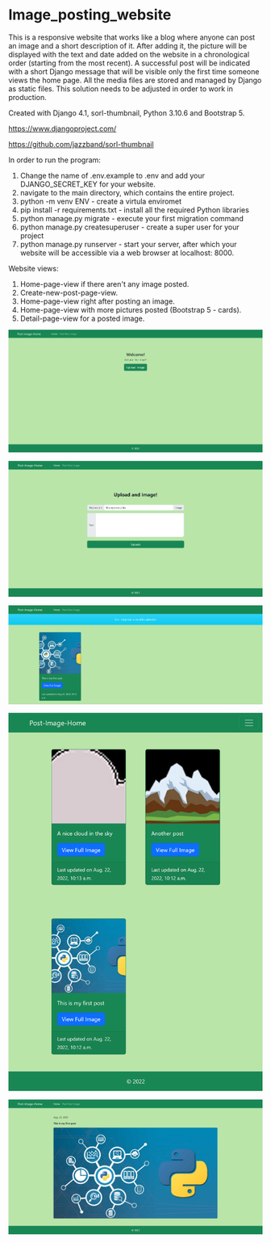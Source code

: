 # Image_posting_website

This is a responsive website that works like a blog where anyone can post an image and a short description of it. After adding it, the picture will be displayed with the text and date added on the website in a chronological order (starting from the most recent). A successful post will be indicated with a short Django message that will be visible only the first time someone views the home page. All the media files are stored and managed by Django as static files. This solution needs to be adjusted in order to work in production.


Created with Django 4.1, sorl-thumbnail, Python 3.10.6 and Bootstrap 5. 


https://www.djangoproject.com/


https://github.com/jazzband/sorl-thumbnail



In order to run the program: <br>
1. Change the name of .env.example to .env and add your DJANGO_SECRET_KEY for your website.</br>
2. navigate to the main directory, which contains the entire project.</br>
3. python -m venv ENV - create a virtula enviromet</br>
4. pip install -r requirements.txt - install all the required Python libraries</br>
5. python manage.py migrate - execute your first migration command</br>
6. python manage.py createsuperuser - create a super user for your project</br>
7. python manage.py runserver - start your server, after which your website will be accessible via a web browser at localhost: 8000. </br>



Website views:</br>
1. Home-page-view if there aren't any image posted.</br>
2. Create-new-post-page-view.  </br>
3. Home-page-view right after posting an image.</br>
4. Home-page-view with more pictures posted (Bootstrap 5 - cards).</br>
5. Detail-page-view for a posted image.</br>

![Screenshot](docs/img/1.png)

![Screenshot](docs/img/2.png)

![Screenshot](docs/img/3.png)

![Screenshot](docs/img/4.png)

![Screenshot](docs/img/5.png)

